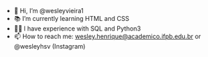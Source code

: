 - 👋 Hi, I’m @wesleyvieira1
- 📚 I’m currently learning HTML and CSS
- 👨‍💻 I have experience with SQL and Python3
- 📫 How to reach me: wesley.henrique@academico.ifpb.edu.br or @wesleyhsv (Instagram)
